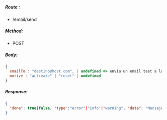 ##### Route :

- /email/send

##### Method:

- POST

##### Body:

```js
{
  emailTo : "destino@host.com", | undefined => envia un email test a la casilla beefshophenry@gmail.com
  motive : "activate" | "reset" | undefined
}
```

##### Response:

```json
{
  "done": true|false, "type":"error"|"info"|"warning", "data": "Mensaje acorde"
}
```
